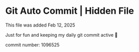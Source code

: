 # Git Auto Commit | Hidden File

This file was added Feb 12, 2025

Just for fun and keeping my daily git commit active 🤪

commit number: 1096525
